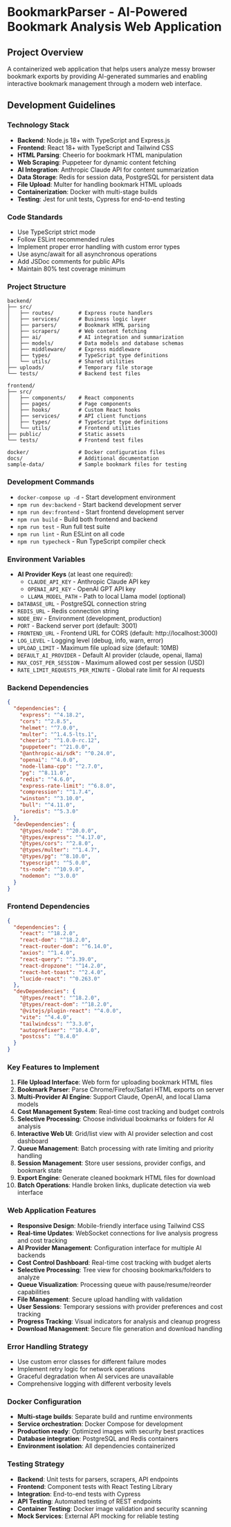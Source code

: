 # BookmarkParser - AI-Powered Bookmark Analysis Web Application

## Project Overview
A containerized web application that helps users analyze messy browser bookmark exports by providing AI-generated summaries and enabling interactive bookmark management through a modern web interface.

## Development Guidelines

### Technology Stack
- **Backend**: Node.js 18+ with TypeScript and Express.js
- **Frontend**: React 18+ with TypeScript and Tailwind CSS
- **HTML Parsing**: Cheerio for bookmark HTML manipulation
- **Web Scraping**: Puppeteer for dynamic content fetching
- **AI Integration**: Anthropic Claude API for content summarization
- **Data Storage**: Redis for session data, PostgreSQL for persistent data
- **File Upload**: Multer for handling bookmark HTML uploads
- **Containerization**: Docker with multi-stage builds
- **Testing**: Jest for unit tests, Cypress for end-to-end testing

### Code Standards
- Use TypeScript strict mode
- Follow ESLint recommended rules
- Implement proper error handling with custom error types
- Use async/await for all asynchronous operations
- Add JSDoc comments for public APIs
- Maintain 80% test coverage minimum

### Project Structure
```
backend/
├── src/
│   ├── routes/        # Express route handlers
│   ├── services/      # Business logic layer
│   ├── parsers/       # Bookmark HTML parsing
│   ├── scrapers/      # Web content fetching
│   ├── ai/            # AI integration and summarization
│   ├── models/        # Data models and database schemas
│   ├── middleware/    # Express middleware
│   ├── types/         # TypeScript type definitions
│   └── utils/         # Shared utilities
├── uploads/           # Temporary file storage
└── tests/             # Backend test files

frontend/
├── src/
│   ├── components/    # React components
│   ├── pages/         # Page components
│   ├── hooks/         # Custom React hooks
│   ├── services/      # API client functions
│   ├── types/         # TypeScript type definitions
│   └── utils/         # Frontend utilities
├── public/            # Static assets
└── tests/             # Frontend test files

docker/                # Docker configuration files
docs/                  # Additional documentation
sample-data/           # Sample bookmark files for testing
```

### Development Commands
- `docker-compose up -d` - Start development environment
- `npm run dev:backend` - Start backend development server
- `npm run dev:frontend` - Start frontend development server
- `npm run build` - Build both frontend and backend
- `npm run test` - Run full test suite
- `npm run lint` - Run ESLint on all code
- `npm run typecheck` - Run TypeScript compiler check

### Environment Variables
- **AI Provider Keys** (at least one required):
  - `CLAUDE_API_KEY` - Anthropic Claude API key
  - `OPENAI_API_KEY` - OpenAI GPT API key
  - `LLAMA_MODEL_PATH` - Path to local Llama model (optional)
- `DATABASE_URL` - PostgreSQL connection string
- `REDIS_URL` - Redis connection string
- `NODE_ENV` - Environment (development, production)
- `PORT` - Backend server port (default: 3001)
- `FRONTEND_URL` - Frontend URL for CORS (default: http://localhost:3000)
- `LOG_LEVEL` - Logging level (debug, info, warn, error)
- `UPLOAD_LIMIT` - Maximum file upload size (default: 10MB)
- `DEFAULT_AI_PROVIDER` - Default AI provider (claude, openai, llama)
- `MAX_COST_PER_SESSION` - Maximum allowed cost per session (USD)
- `RATE_LIMIT_REQUESTS_PER_MINUTE` - Global rate limit for AI requests

### Backend Dependencies
```json
{
  "dependencies": {
    "express": "^4.18.2",
    "cors": "^2.8.5",
    "helmet": "^7.0.0",
    "multer": "^1.4.5-lts.1",
    "cheerio": "^1.0.0-rc.12",
    "puppeteer": "^21.0.0",
    "@anthropic-ai/sdk": "^0.24.0",
    "openai": "^4.0.0",
    "node-llama-cpp": "^2.7.0",
    "pg": "^8.11.0",
    "redis": "^4.6.0",
    "express-rate-limit": "^6.8.0",
    "compression": "^1.7.4",
    "winston": "^3.10.0",
    "bull": "^4.11.0",
    "ioredis": "^5.3.0"
  },
  "devDependencies": {
    "@types/node": "^20.0.0",
    "@types/express": "^4.17.0",
    "@types/cors": "^2.8.0",
    "@types/multer": "^1.4.7",
    "@types/pg": "^8.10.0",
    "typescript": "^5.0.0",
    "ts-node": "^10.9.0",
    "nodemon": "^3.0.0"
  }
}
```

### Frontend Dependencies
```json
{
  "dependencies": {
    "react": "^18.2.0",
    "react-dom": "^18.2.0",
    "react-router-dom": "^6.14.0",
    "axios": "^1.4.0",
    "react-query": "^3.39.0",
    "react-dropzone": "^14.2.0",
    "react-hot-toast": "^2.4.0",
    "lucide-react": "^0.263.0"
  },
  "devDependencies": {
    "@types/react": "^18.2.0",
    "@types/react-dom": "^18.2.0",
    "@vitejs/plugin-react": "^4.0.0",
    "vite": "^4.4.0",
    "tailwindcss": "^3.3.0",
    "autoprefixer": "^10.4.0",
    "postcss": "^8.4.0"
  }
}
```

### Key Features to Implement
1. **File Upload Interface**: Web form for uploading bookmark HTML files
2. **Bookmark Parser**: Parse Chrome/Firefox/Safari HTML exports on server
3. **Multi-Provider AI Engine**: Support Claude, OpenAI, and local Llama models
4. **Cost Management System**: Real-time cost tracking and budget controls
5. **Selective Processing**: Choose individual bookmarks or folders for AI analysis
6. **Interactive Web UI**: Grid/list view with AI provider selection and cost dashboard
7. **Queue Management**: Batch processing with rate limiting and priority handling
8. **Session Management**: Store user sessions, provider configs, and bookmark state
9. **Export Engine**: Generate cleaned bookmark HTML files for download
10. **Batch Operations**: Handle broken links, duplicate detection via web interface

### Web Application Features
- **Responsive Design**: Mobile-friendly interface using Tailwind CSS
- **Real-time Updates**: WebSocket connections for live analysis progress and cost tracking
- **AI Provider Management**: Configuration interface for multiple AI backends
- **Cost Control Dashboard**: Real-time cost tracking with budget alerts
- **Selective Processing**: Tree view for choosing bookmarks/folders to analyze
- **Queue Visualization**: Processing queue with pause/resume/reorder capabilities
- **File Management**: Secure upload handling with validation
- **User Sessions**: Temporary sessions with provider preferences and cost tracking
- **Progress Tracking**: Visual indicators for analysis and cleanup progress
- **Download Management**: Secure file generation and download handling

### Error Handling Strategy
- Use custom error classes for different failure modes
- Implement retry logic for network operations
- Graceful degradation when AI services are unavailable
- Comprehensive logging with different verbosity levels

### Docker Configuration
- **Multi-stage builds**: Separate build and runtime environments
- **Service orchestration**: Docker Compose for development
- **Production ready**: Optimized images with security best practices
- **Database integration**: PostgreSQL and Redis containers
- **Environment isolation**: All dependencies containerized

### Testing Strategy
- **Backend**: Unit tests for parsers, scrapers, API endpoints
- **Frontend**: Component tests with React Testing Library
- **Integration**: End-to-end tests with Cypress
- **API Testing**: Automated testing of REST endpoints
- **Container Testing**: Docker image validation and security scanning
- **Mock Services**: External API mocking for reliable testing